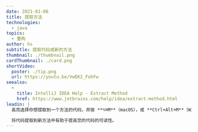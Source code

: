 ```yaml
---
date: 2021-01-08
title: 提取方法
technologies:
  - java
topics:
  - 重构
author: hs
subtitle: 提取代码成新的方法
thumbnail: ./thumbnail.png
cardThumbnail: ./card.png
shortVideo:
  poster: ./tip.png
  url: https://youtu.be/VwEK2_FohFw
seealso:
  - 
    title: IntelliJ IDEA Help - Extract Method
    href: https://www.jetbrains.com/help/idea/extract-method.html
leadin: |
  高亮选择你想提取到一个方法的代码，并按 **⌥⌘M**（macOS），或 **Ctrl+Alt+M**（Windows/Linux）来提取它。

  将代码提取到新方法中有助于提高您的代码的可读性。
---
```


